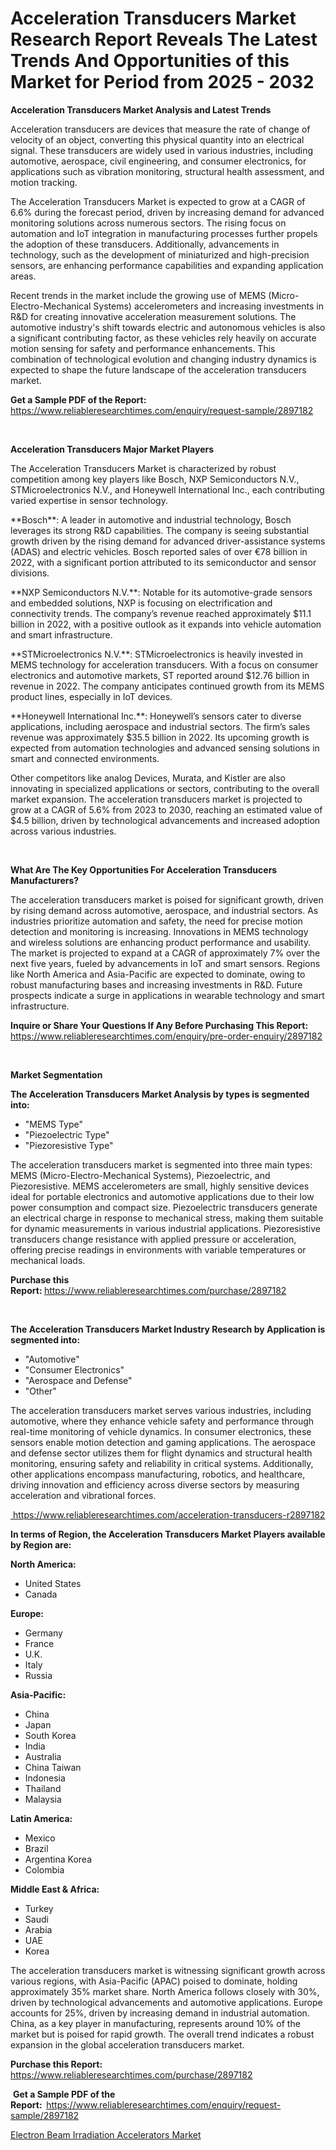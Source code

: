 <p><h1>Acceleration Transducers Market Research Report Reveals The Latest Trends And Opportunities of this Market for Period from 2025 - 2032</h1></p><p><strong>Acceleration Transducers Market Analysis and Latest Trends</strong></p>
<p><p>Acceleration transducers are devices that measure the rate of change of velocity of an object, converting this physical quantity into an electrical signal. These transducers are widely used in various industries, including automotive, aerospace, civil engineering, and consumer electronics, for applications such as vibration monitoring, structural health assessment, and motion tracking.</p><p>The Acceleration Transducers Market is expected to grow at a CAGR of 6.6% during the forecast period, driven by increasing demand for advanced monitoring solutions across numerous sectors. The rising focus on automation and IoT integration in manufacturing processes further propels the adoption of these transducers. Additionally, advancements in technology, such as the development of miniaturized and high-precision sensors, are enhancing performance capabilities and expanding application areas. </p><p>Recent trends in the market include the growing use of MEMS (Micro-Electro-Mechanical Systems) accelerometers and increasing investments in R&D for creating innovative acceleration measurement solutions. The automotive industry's shift towards electric and autonomous vehicles is also a significant contributing factor, as these vehicles rely heavily on accurate motion sensing for safety and performance enhancements. This combination of technological evolution and changing industry dynamics is expected to shape the future landscape of the acceleration transducers market.</p></p>
<p><strong>Get a Sample PDF of the Report:&nbsp;</strong> <a href="https://www.reliableresearchtimes.com/enquiry/request-sample/2897182?utm_campaign=2984&utm_medium=2&utm_source=Github&utm_content=ia&utm_term=15032025&utm_id=acceleration-transducers">https://www.reliableresearchtimes.com/enquiry/request-sample/2897182</a></p>
<p>&nbsp;</p>
<p><strong>Acceleration Transducers Major Market Players</strong></p>
<p><p>The Acceleration Transducers Market is characterized by robust competition among key players like Bosch, NXP Semiconductors N.V., STMicroelectronics N.V., and Honeywell International Inc., each contributing varied expertise in sensor technology. </p><p>**Bosch**: A leader in automotive and industrial technology, Bosch leverages its strong R&D capabilities. The company is seeing substantial growth driven by the rising demand for advanced driver-assistance systems (ADAS) and electric vehicles. Bosch reported sales of over €78 billion in 2022, with a significant portion attributed to its semiconductor and sensor divisions.</p><p>**NXP Semiconductors N.V.**: Notable for its automotive-grade sensors and embedded solutions, NXP is focusing on electrification and connectivity trends. The company’s revenue reached approximately $11.1 billion in 2022, with a positive outlook as it expands into vehicle automation and smart infrastructure.</p><p>**STMicroelectronics N.V.**: STMicroelectronics is heavily invested in MEMS technology for acceleration transducers. With a focus on consumer electronics and automotive markets, ST reported around $12.76 billion in revenue in 2022. The company anticipates continued growth from its MEMS product lines, especially in IoT devices.</p><p>**Honeywell International Inc.**: Honeywell’s sensors cater to diverse applications, including aerospace and industrial sectors. The firm’s sales revenue was approximately $35.5 billion in 2022. Its upcoming growth is expected from automation technologies and advanced sensing solutions in smart and connected environments.</p><p>Other competitors like analog Devices, Murata, and Kistler are also innovating in specialized applications or sectors, contributing to the overall market expansion. The acceleration transducers market is projected to grow at a CAGR of 5.6% from 2023 to 2030, reaching an estimated value of $4.5 billion, driven by technological advancements and increased adoption across various industries.</p></p>
<p>&nbsp;</p>
<p><strong>What Are The Key Opportunities For Acceleration Transducers Manufacturers?</strong></p>
<p><p>The acceleration transducers market is poised for significant growth, driven by rising demand across automotive, aerospace, and industrial sectors. As industries prioritize automation and safety, the need for precise motion detection and monitoring is increasing. Innovations in MEMS technology and wireless solutions are enhancing product performance and usability. The market is projected to expand at a CAGR of approximately 7% over the next five years, fueled by advancements in IoT and smart sensors. Regions like North America and Asia-Pacific are expected to dominate, owing to robust manufacturing bases and increasing investments in R&D. Future prospects indicate a surge in applications in wearable technology and smart infrastructure.</p></p>
<p><strong>Inquire or Share Your Questions If Any Before Purchasing This Report:</strong> <a href="https://www.reliableresearchtimes.com/enquiry/pre-order-enquiry/2897182?utm_campaign=2984&utm_medium=2&utm_source=Github&utm_content=ia&utm_term=15032025&utm_id=acceleration-transducers">https://www.reliableresearchtimes.com/enquiry/pre-order-enquiry/2897182</a></p>
<p>&nbsp;</p>
<p><strong>Market Segmentation</strong></p>
<p><strong>The Acceleration Transducers Market Analysis by types is segmented into:</strong></p>
<p><ul><li>"MEMS Type"</li><li>"Piezoelectric Type"</li><li>"Piezoresistive Type"</li></ul></p>
<p><p>The acceleration transducers market is segmented into three main types: MEMS (Micro-Electro-Mechanical Systems), Piezoelectric, and Piezoresistive. MEMS accelerometers are small, highly sensitive devices ideal for portable electronics and automotive applications due to their low power consumption and compact size. Piezoelectric transducers generate an electrical charge in response to mechanical stress, making them suitable for dynamic measurements in various industrial applications. Piezoresistive transducers change resistance with applied pressure or acceleration, offering precise readings in environments with variable temperatures or mechanical loads.</p></p>
<p><strong>Purchase this Report:&nbsp;</strong><a href="https://www.reliableresearchtimes.com/purchase/2897182?utm_campaign=2984&utm_medium=2&utm_source=Github&utm_content=ia&utm_term=15032025&utm_id=acceleration-transducers">https://www.reliableresearchtimes.com/purchase/2897182</a></p>
<p>&nbsp;</p>
<p><strong>The Acceleration Transducers Market Industry Research by Application is segmented into:</strong></p>
<p><ul><li>"Automotive"</li><li>"Consumer Electronics"</li><li>"Aerospace and Defense"</li><li>"Other"</li></ul></p>
<p><p>The acceleration transducers market serves various industries, including automotive, where they enhance vehicle safety and performance through real-time monitoring of vehicle dynamics. In consumer electronics, these sensors enable motion detection and gaming applications. The aerospace and defense sector utilizes them for flight dynamics and structural health monitoring, ensuring safety and reliability in critical systems. Additionally, other applications encompass manufacturing, robotics, and healthcare, driving innovation and efficiency across diverse sectors by measuring acceleration and vibrational forces.</p></p>
<p><a href="https://www.reliableresearchtimes.com/acceleration-transducers-r2897182?utm_campaign=2984&utm_medium=2&utm_source=Github&utm_content=ia&utm_term=15032025&utm_id=acceleration-transducers">&nbsp;https://www.reliableresearchtimes.com/acceleration-transducers-r2897182</a></p>
<p><strong>In terms of Region, the Acceleration Transducers Market Players available by Region are:</strong></p>
<p>
    <p> <strong> North America: </strong>
        <ul>
            <li>United States</li>
            <li>Canada</li>
        </ul>
        </p> 
    <p> <strong> Europe: </strong>
        <ul>
            <li>Germany</li>
            <li>France</li>
            <li>U.K.</li>
            <li>Italy</li>
            <li>Russia</li>
        </ul>
        </p> 
    <p> <strong> Asia-Pacific: </strong>
        <ul>
            <li>China</li>
            <li>Japan</li>
            <li>South Korea</li>
            <li>India</li>
            <li>Australia</li>
            <li>China Taiwan</li>
            <li>Indonesia</li>
            <li>Thailand</li>
            <li>Malaysia</li>
        </ul>
        </p> 
    <p> <strong> Latin America: </strong>
        <ul>
            <li>Mexico</li>
            <li>Brazil</li>
            <li>Argentina Korea</li>
            <li>Colombia</li>
        </ul>
        </p> 
    <p> <strong> Middle East & Africa: </strong>
        <ul>
            <li>Turkey</li>
            <li>Saudi</li>
            <li>Arabia</li>
            <li>UAE</li>
            <li>Korea</li>
        </ul>
    </p>
    </p>
<p><p>The acceleration transducers market is witnessing significant growth across various regions, with Asia-Pacific (APAC) poised to dominate, holding approximately 35% market share. North America follows closely with 30%, driven by technological advancements and automotive applications. Europe accounts for 25%, driven by increasing demand in industrial automation. China, as a key player in manufacturing, represents around 10% of the market but is poised for rapid growth. The overall trend indicates a robust expansion in the global acceleration transducers market.</p></p>
<p><strong>Purchase this Report: </strong><a href="https://www.reliableresearchtimes.com/purchase/2897182?utm_campaign=2984&utm_medium=2&utm_source=Github&utm_content=ia&utm_term=15032025&utm_id=acceleration-transducers">https://www.reliableresearchtimes.com/purchase/2897182</a></p>
<p>&nbsp;<strong>Get a Sample PDF of the Report:&nbsp;&nbsp;</strong><a href="https://www.reliableresearchtimes.com/enquiry/request-sample/2897182?utm_campaign=2984&utm_medium=2&utm_source=Github&utm_content=ia&utm_term=15032025&utm_id=acceleration-transducers">https://www.reliableresearchtimes.com/enquiry/request-sample/2897182</a></p>
<p><strong></strong></p>
<p><p><a href="https://github.com/viipposahko25/Market-Research-Report-List-1/blob/main/electron-beam-irradiation-accelerators-market.md?utm_campaign=2984&utm_medium=2&utm_source=Github&utm_content=ia&utm_term=15032025&utm_id=acceleration-transducers">Electron Beam Irradiation Accelerators Market</a></p></p>